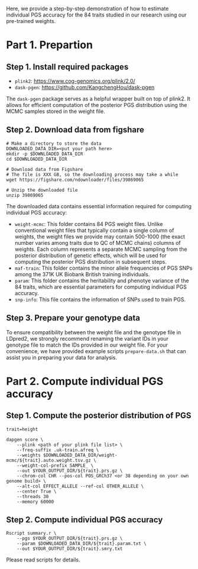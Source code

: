 Here, we provide a step-by-step demonstration of how to estimate individual PGS accuracy for the 84 traits studied in our research using our pre-trained weights.

# Part 1. Prepartion

## Step 1. Install required packages
- `plink2`: https://www.cog-genomics.org/plink/2.0/
- `dask-pgen`: https://github.com/KangchengHou/dask-pgen

The `dask-pgen` package serves as a helpful wrapper built on top of plink2. It allows for efficient computation of the posterior PGS distribution using the MCMC samples stored in the weight file.

## Step 2. Download data from figshare 

```{bash}
# Make a directory to store the data
DOWNLOADED_DATA_DIR=<put your path here>
mkdir -p $DOWNLOADED_DATA_DIR
cd $DOWNLOADED_DATA_DIR

# Download data from Figshare
# The file is XXX GB, so the downloading process may take a while
wget https://figshare.com/ndownloader/files/39869065

# Unzip the downloaded file
unzip 39869065
```
The downloaded data contains essential information required for computing individual PGS accuracy:  
- `weight-mcmc`: This folder contains 84 PGS weight files. Unlike conventional weight files that typically contain a single column of weights, the weight files we provide may contain 500-1000 (the exact number varies among traits due to QC of MCMC chains) columns of weights. Each column represents a separate MCMC sampling from the posterior distribution of genetic effects, which will be used for computing the posterior PGS distribution in subsequent steps. 
- `maf-train`: This folder contains the minor allele frequencies of PGS SNPs among the 371K UK Biobank British training individuals. 
- `param`: This folder contains the heritability and phenotye variance of the 84 traits, which are essential parameters for computing individual PGS accuracy. 
- `snp-info`: This file contains the information of SNPs used to train PGS. 

## Step 3. Prepare your genotype data 
To ensure compatibility between the weight file and the genotype file in LDpred2, we strongly recommend renaming the variant IDs in your genotype file to match the IDs provided in our weight file. For your convenience, we have provided example scripts `prepare-data.sh` that can assist you in preparing your data for analysis.


# Part 2. Compute individual PGS accuracy 

## Step 1. Compute the posterior distribution of PGS
```{bash}
trait=height

dapgen score \
    --plink <path of your plink file list> \
    --freq-suffix .uk-train.afreq \
    --weights $DOWNLOADED_DATA_DIR/weight-mcmc/${trait}.auto.weight.tsv.gz \
    --weight-col-prefix SAMPLE_ \
    --out $YOUR_OUTPUT_DIR/${trait}.prs.gz \
    --chrom-col CHR --pos-col POS_GRCh37 <or 38 depending on your own genome build> \
    --alt-col EFFECT_ALLELE --ref-col OTHER_ALLELE \
    --center True \
    --threads 30
    --memory 60000
```

## Step 2. Compute individual PGS accuracy
```{bash}
Rscript summary.r \
    --pgs $YOUR_OUTPUT_DIR/${trait}.prs.gz \
    --param $DOWNLOADED_DATA_DIR/${trait}.param.txt \
    --out $YOUR_OUTPUT_DIR/${trait}.smry.txt
```

Please read scripts for details.

        